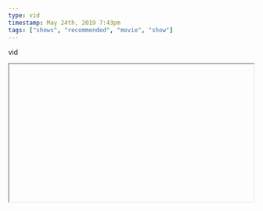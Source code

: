 ```yaml
---
type: vid
timestamp: May 24th, 2019 7:43pm
tags: ["shows", "recommended", "movie", "show"]
---
```

vid
<iframe width="500" height="281"  id="youtube_iframe" src="https://www.youtube.com/embed/ygYlxTxSaCM[![thumbnail](http://i3.ytimg.com/vi//maxresdefault.jpg)](https://www.youtube.com/watch?v=)></iframe>                    
                                            
Fun to think about, but I think this just shows how a lack of familiarity with most characters in media being based on archetypes fuels narrative conspiracies.

<br/>
 
                                                    
<small>source: https://saturdayxiii.tumblr.com/post/185119861059</small>